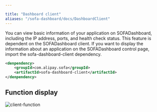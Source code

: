 ```yaml
---

title: "Dashboard client"
aliases: "/sofa-dashboard/docs/DashboardClient"
---
```


You can view basic information of your application on SOFADashboard, including the IP address, ports, and health check status. This feature is dependent on the SOFADashboard client. If you want to display the information about an application on the SOFADashboard control page, import the sofa-dashboard-client dependency.

```xml
<denpendency>
    <groupId>com.alipay.sofa</groupId>
    <artifactId>sofa-dashboard-client</artifactId>
</denpendency>
```

## Function display

![client-function](https://gw.alipayobjects.com/mdn/sofastack/afts/img/A*wyOzQYekfVMAAAAAAAAAAABjARQnAQ)


